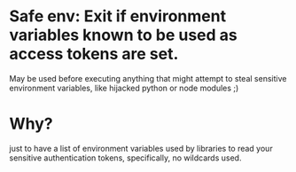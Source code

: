 # Safe env: Exit if environment variables known to be used as access tokens are set.

May be used before executing anything that might attempt to steal sensitive
environment variables, like hijacked python or node modules ;)

# Why?

just to have a list of environment variables used by libraries to read your
sensitive authentication tokens, specifically, no wildcards used.
